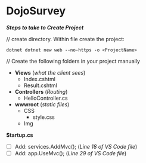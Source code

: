 # DojoSurvey

***Steps to take to Create Project***

// create directory. Within file create the project:

```terminal
dotnet dotnet new web --no-https -o <ProjectName>
```
// Create the following folders in your project manually

* **Views** (_what the client sees_)
  * Index.cshtml
  * Result.cshtml
* **Controllers** (_Routing_)
  * HelloController.cs
* **wwwroot** (_static files_)
  * CSS
    * style.css
  * Img

**Startup.cs**

* [ ] Add: services.AddMvc(); (_Line 18 of VS Code file_)
* [ ] Add: app.UseMvc(); (_Line 29 of VS Code file_)